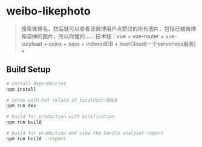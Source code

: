 # weibo-likephoto

> 搜索微博名，然后就可以查看该微博用户点赞过的所有图片，包括已被微博和谐掉的图片，所以你懂的……
> 技术栈：vue + vue-router + vue-lazyload + axios + sass + indexedDB + leanCloud(一个serverless服务) + 

## Build Setup

``` bash
# install dependencies
npm install

# serve with hot reload at localhost:8080
npm run dev

# build for production with minification
npm run build

# build for production and view the bundle analyzer report
npm run build --report
```

